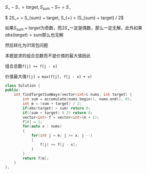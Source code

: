$S_+ - S_- = target, S_{sum} - S+ = S_-$

$ 2S_+ = S_{sum} + target, S_{+} = (S_{sum} + target) / 2$

如果$S_{sum} + target$为奇数，而$2S_+$一定是偶数，那么一定无解，此外如果$abs(target) > sum$那么也无解

然后转化为01背包问题

本题是求的组合总数而不是价值的最大值因此

组合总数`f[j] += f[j - x]`

价值最大值`f[j] = max(f[j], f[j - x] + v)`

```c++
class Solution {
public:
    int findTargetSumWays(vector<int>& nums, int target) {
        int sum = accumulate(nums.begin(), nums.end(), 0);
        int m = (sum + target) / 2;
        if(abs(target) > sum) return 0;
        if((sum + target) % 2) return 0;
        vector<int> f = vector<int>(m + 1);
        f[0] = 1;
        for(auto x : nums)
        {
            for(int j = m; j >= x; j --)
            {
                f[j] += f[j - x];
            }
        }
        return f[m];
    }
};
```

